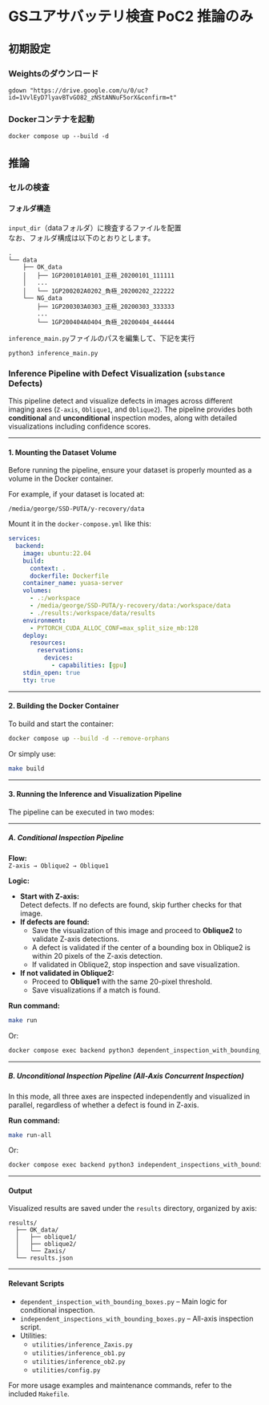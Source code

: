 # GSユアサバッテリ検査 PoC2 推論のみ

## 初期設定
### Weightsのダウンロード
```
gdown "https://drive.google.com/u/0/uc?id=1VvlEyD7lyavBTvGO82_zNStANNuF5orX&confirm=t"
```
### Dockerコンテナを起動
```
docker compose up --build -d
```

## 推論
### セルの検査

#### フォルダ構造
`input_dir`（dataフォルダ）に検査するファイルを配置  
なお、フォルダ構成は以下のとおりとします。
```
.
└── data
    ├── OK_data
    │   ├── 1GP200101A0101_正極_20200101_111111
    │   ...
    │   └── 1GP200202A0202_負極_20200202_222222
    └── NG_data
        ├── 1GP200303A0303_正極_20200303_333333
        ...
        └── 1GP200404A0404_負極_20200404_444444
```
`inference_main.py`ファイルのパスを編集して、下記を実行
```
python3 inference_main.py

```

### Inference Pipeline with Defect Visualization (`substance` Defects)

This pipeline detect and visualize defects in images across different imaging axes (`Z-axis`, `Oblique1`, and `Oblique2`). The pipeline provides both **conditional** and **unconditional** inspection modes, along with detailed visualizations including confidence scores.

---

#### 1. Mounting the Dataset Volume

Before running the pipeline, ensure your dataset is properly mounted as a volume in the Docker container.

For example, if your dataset is located at:

```
/media/george/SSD-PUTA/y-recovery/data
```

Mount it in the `docker-compose.yml` like this:

```yaml
services:
  backend:
    image: ubuntu:22.04
    build:
      context: .
      dockerfile: Dockerfile
    container_name: yuasa-server
    volumes:
      - .:/workspace
      - /media/george/SSD-PUTA/y-recovery/data:/workspace/data
      - ./results:/workspace/data/results
    environment:
      - PYTORCH_CUDA_ALLOC_CONF=max_split_size_mb:128
    deploy:
      resources:
        reservations:
          devices:
            - capabilities: [gpu]
    stdin_open: true
    tty: true
```

---

####  2. Building the Docker Container

To build and start the container:

```bash
docker compose up --build -d --remove-orphans
```

Or simply use:

```bash
make build
```

---

####  3. Running the Inference and Visualization Pipeline

The pipeline can be executed in two modes:

---

##### A. Conditional Inspection Pipeline

**Flow:**  
`Z-axis → Oblique2 → Oblique1`

**Logic:**  
- **Start with Z-axis:**  
  Detect defects. If no defects are found, skip further checks for that image.
- **If defects are found:**  
  - Save the visualization of this image and proceed to **Oblique2** to validate Z-axis detections.  
  - A defect is validated if the center of a bounding box in Oblique2 is within 20 pixels of the Z-axis detection.
  - If validated in Oblique2, stop inspection and save visualization.
- **If not validated in Oblique2:**  
  - Proceed to **Oblique1** with the same 20-pixel threshold.
  - Save visualizations if a match is found.

**Run command:**

```bash
make run
```

Or:

```bash
docker compose exec backend python3 dependent_inspection_with_bounding_boxes.py
```

---

##### B. Unconditional Inspection Pipeline (All-Axis Concurrent Inspection)

In this mode, all three axes are inspected independently and visualized in parallel, regardless of whether a defect is found in Z-axis.

**Run command:**

```bash
make run-all
```

Or:

```bash
docker compose exec backend python3 independent_inspections_with_bounding_boxes.py
```

---

#### Output

Visualized results are saved under the `results` directory, organized by axis:

```plaintext
results/
  ├── OK_data/
  │   ├── oblique1/
  │   ├── oblique2/
  │   └── Zaxis/
  └── results.json
```

---

#### Relevant Scripts

- `dependent_inspection_with_bounding_boxes.py` – Main logic for conditional inspection.
- `independent_inspections_with_bounding_boxes.py` – All-axis inspection script.
- Utilities:
  - `utilities/inference_Zaxis.py`
  - `utilities/inference_ob1.py`
  - `utilities/inference_ob2.py`
  - `utilities/config.py`

For more usage examples and maintenance commands, refer to the included `Makefile`.
